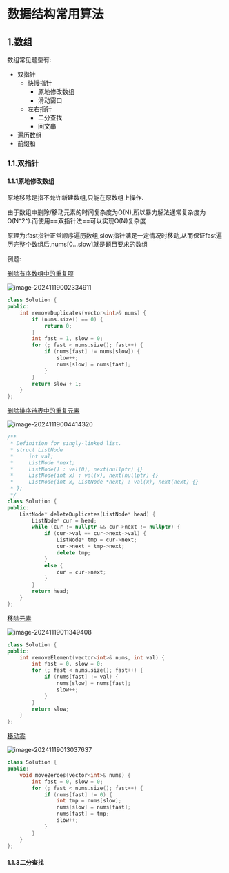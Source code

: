 # 数据结构常用算法

## 1.数组

数组常见题型有:

- 双指针
  - 快慢指针
    - 原地修改数组
    - 滑动窗口
  - 左右指针
    - 二分查找
    - 回文串
- 遍历数组
- 前缀和

### 1.1.双指针

#### 1.1.1原地修改数组

原地移除是指不允许新建数组,只能在原数组上操作.

由于数组中删除/移动元素的时间复杂度为O(N),所以暴力解法通常复杂度为O(N^2^).而使用==双指针法==可以实现O(N)复杂度

原理为:fast指针正常顺序遍历数组,slow指针满足一定情况时移动,从而保证fast遍历完整个数组后,nums[0...slow]就是题目要求的数组

例题:

[删除有序数组中的重复项](https://leetcode.cn/problems/remove-duplicates-from-sorted-array/description/)

![image-20241119002334911](https://fzchen-picgo.oss-cn-shanghai.aliyuncs.com/Github/learning/20241203044542430.png)

```c++
class Solution {
public:
    int removeDuplicates(vector<int>& nums) {
        if (nums.size() == 0) {
            return 0;
        }
        int fast = 1, slow = 0;
        for (; fast < nums.size(); fast++) {
            if (nums[fast] != nums[slow]) {
                slow++;
                nums[slow] = nums[fast];
            }
        }
        return slow + 1;
    }
};
```

[删除排序链表中的重复元素](https://leetcode.cn/problems/remove-duplicates-from-sorted-list/description/)

![image-20241119004414320](https://fzchen-picgo.oss-cn-shanghai.aliyuncs.com/Github/learning/20241203044552296.png)

```c++
/**
 * Definition for singly-linked list.
 * struct ListNode 
 *     int val;
 *     ListNode *next;
 *     ListNode() : val(0), next(nullptr) {}
 *     ListNode(int x) : val(x), next(nullptr) {}
 *     ListNode(int x, ListNode *next) : val(x), next(next) {}
 * };
 */
class Solution {
public:
    ListNode* deleteDuplicates(ListNode* head) {
        ListNode* cur = head;
        while (cur != nullptr && cur->next != nullptr) {
            if (cur->val == cur->next->val) {
                ListNode* tmp = cur->next;
                cur->next = tmp->next;
                delete tmp;
            }
            else {
                cur = cur->next;
            }
        }
        return head;
    }
};
```

[移除元素](https://leetcode.cn/problems/remove-element/description/)

![image-20241119011349408](https://fzchen-picgo.oss-cn-shanghai.aliyuncs.com/Github/learning/20241203044558105.png)

```c++
class Solution {
public:
    int removeElement(vector<int>& nums, int val) {
        int fast = 0, slow = 0;
        for (; fast < nums.size(); fast++) {
            if (nums[fast] != val) {
                nums[slow] = nums[fast];
                slow++;
            }
        }
        return slow;
    }
};
```

[移动零](https://leetcode.cn/problems/move-zeroes/description/)

![image-20241119013037637](https://fzchen-picgo.oss-cn-shanghai.aliyuncs.com/Github/learning/20241203044602350.png)

```c++
class Solution {
public:
    void moveZeroes(vector<int>& nums) {
        int fast = 0, slow = 0;
        for (; fast < nums.size(); fast++) {
            if (nums[fast] != 0) {
                int tmp = nums[slow];
                nums[slow] = nums[fast];
                nums[fast] = tmp;
                slow++;
            }
        }
    }
};
```

#### 1.1.3二分查找